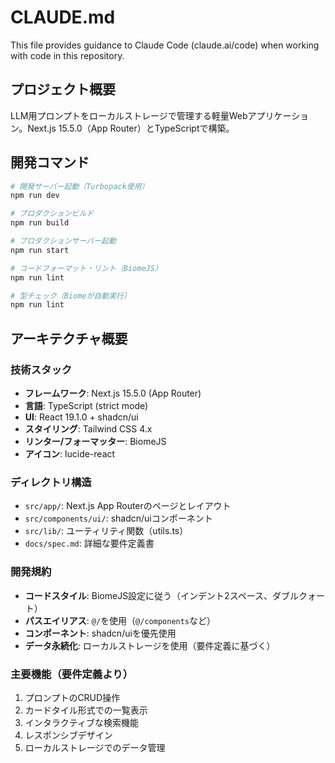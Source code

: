 # CLAUDE.md

This file provides guidance to Claude Code (claude.ai/code) when working with code in this repository.

## プロジェクト概要

LLM用プロンプトをローカルストレージで管理する軽量Webアプリケーション。Next.js 15.5.0（App Router）とTypeScriptで構築。

## 開発コマンド

```bash
# 開発サーバー起動（Turbopack使用）
npm run dev

# プロダクションビルド
npm run build

# プロダクションサーバー起動
npm run start

# コードフォーマット・リント（BiomeJS）
npm run lint

# 型チェック（Biomeが自動実行）
npm run lint
```

## アーキテクチャ概要

### 技術スタック
- **フレームワーク**: Next.js 15.5.0 (App Router)
- **言語**: TypeScript (strict mode)
- **UI**: React 19.1.0 + shadcn/ui
- **スタイリング**: Tailwind CSS 4.x
- **リンター/フォーマッター**: BiomeJS
- **アイコン**: lucide-react

### ディレクトリ構造
- `src/app/`: Next.js App Routerのページとレイアウト
- `src/components/ui/`: shadcn/uiコンポーネント
- `src/lib/`: ユーティリティ関数（utils.ts）
- `docs/spec.md`: 詳細な要件定義書

### 開発規約
- **コードスタイル**: BiomeJS設定に従う（インデント2スペース、ダブルクォート）
- **パスエイリアス**: `@/`を使用（`@/components`など）
- **コンポーネント**: shadcn/uiを優先使用
- **データ永続化**: ローカルストレージを使用（要件定義に基づく）

### 主要機能（要件定義より）
1. プロンプトのCRUD操作
2. カードタイル形式での一覧表示
3. インタラクティブな検索機能
4. レスポンシブデザイン
5. ローカルストレージでのデータ管理